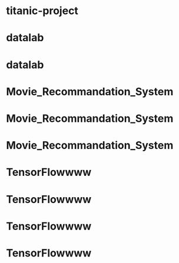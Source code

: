 # titanic-project
# datalab
# datalab
# Movie_Recommandation_System
# Movie_Recommandation_System
# Movie_Recommandation_System
# TensorFlowwww
# TensorFlowwww
# TensorFlowwww
# TensorFlowwww
